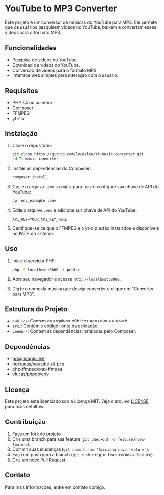 # YouTube to MP3 Converter

Este projeto é um conversor de músicas do YouTube para MP3. Ele permite que os usuários pesquisem vídeos no YouTube, baixem e convertam esses vídeos para o formato MP3.

## Funcionalidades

- Pesquisa de vídeos no YouTube.
- Download de vídeos do YouTube.
- Conversão de vídeos para o formato MP3.
- Interface web simples para interação com o usuário.

## Requisitos

- PHP 7.4 ou superior
- Composer
- FFMPEG
- yt-dlp

## Instalação

1. Clone o repositório:
    ```sh
    git clone https://github.com/lopesleo/Yt-music-converter.git
    cd Yt-music-converter
    ```

2. Instale as dependências do Composer:
    ```sh
    composer install
    ```

3. Copie o arquivo `.env_example` para `.env` e configure sua chave de API do YouTube:
    ```sh
    cp .env_example .env
    ```

4. Edite o arquivo `.env` e adicione sua chave de API do YouTube:
    ```plaintext
    API_KEY=YOUR_API_KEY_HERE
    ```

5. Certifique-se de que o FFMPEG e o yt-dlp estão instalados e disponíveis no PATH do sistema.

## Uso

1. Inicie o servidor PHP:
    ```sh
    php -S localhost:8000 -t public
    ```

2. Abra seu navegador e acesse `http://localhost:8000`.

3. Digite o nome da música que deseja converter e clique em "Converter para MP3".

## Estrutura do Projeto

- `public/`: Contém os arquivos públicos acessíveis via web.
- `src/`: Contém o código-fonte da aplicação.
- `vendor/`: Contém as dependências instaladas pelo Composer.

## Dependências

- [google/apiclient](https://github.com/googleapis/google-api-php-client)
- [norkunas/youtube-dl-php](https://github.com/norkunas/youtube-dl-php)
- [php-ffmpeg/php-ffmpeg](https://github.com/PHP-FFMpeg/PHP-FFMpeg)
- [vlucas/phpdotenv](https://github.com/vlucas/phpdotenv)

## Licença

Este projeto está licenciado sob a Licença MIT. Veja o arquivo [LICENSE](LICENSE) para mais detalhes.

## Contribuição

1. Faça um fork do projeto.
2. Crie uma branch para sua feature (`git checkout -b feature/nova-feature`).
3. Commit suas mudanças (`git commit -am 'Adiciona nova feature'`).
4. Faça um push para a branch (`git push origin feature/nova-feature`).
5. Crie um novo Pull Request.

## Contato

Para mais informações, entre em contato comigo.